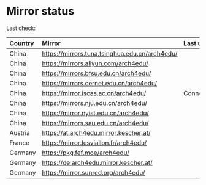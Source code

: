 <script src="./time.js"></script>
# Mirror status
Last check: <script type="text/javascript">localize(1704187047.3471117);</script>

|Country|Mirror|Last update|
|:------|:-----|:----------|
|China|https://mirrors.tuna.tsinghua.edu.cn/arch4edu/|<script type="text/javascript">localize(1704177701);</script>|
|China|https://mirrors.aliyun.com/arch4edu/|<script type="text/javascript">localize(1704177701);</script>|
|China|https://mirrors.bfsu.edu.cn/arch4edu/|<script type="text/javascript">localize(1704177701);</script>|
|China|https://mirrors.cernet.edu.cn/arch4edu/|<script type="text/javascript">localize(1704177701);</script>|
|China|https://mirror.iscas.ac.cn/arch4edu/|ConnectionError|
|China|https://mirrors.nju.edu.cn/arch4edu/|<script type="text/javascript">localize(1704133955);</script>|
|China|https://mirror.nyist.edu.cn/arch4edu/|<script type="text/javascript">localize(1704133955);</script>|
|China|https://mirrors.sau.edu.cn/arch4edu/|<script type="text/javascript">localize(1704177701);</script>|
|Austria|https://at.arch4edu.mirror.kescher.at/|<script type="text/javascript">localize(1704177701);</script>|
|France|https://mirror.lesviallon.fr/arch4edu/|<script type="text/javascript">localize(1704177701);</script>|
|Germany|https://pkg.fef.moe/arch4edu/|<script type="text/javascript">localize(1704177701);</script>|
|Germany|https://de.arch4edu.mirror.kescher.at/|<script type="text/javascript">localize(1704177701);</script>|
|Germany|https://mirror.sunred.org/arch4edu/|<script type="text/javascript">localize(1704177701);</script>|

<script src="./tablefilter/tablefilter.js"></script>
<script src="./table.js"></script>